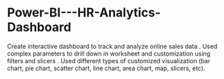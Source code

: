 # Power-BI---HR-Analytics-Dashboard
Create interactive dashboard to track and analyze online sales data . Used complex parameters to drill down in worksheet and customization using filters and slicers . Used different types of customized visualization (bar chart, pie chart, scatter chart, line chart, area chart, map, slicers, etc).

